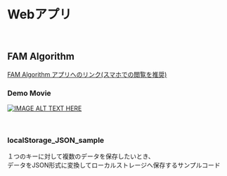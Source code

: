 # Webアプリ
<br>

## FAM Algorithm


[FAM Algorithm アプリへのリンク(スマホでの閲覧を推奨)](https://staba-tatsujin.ssl-lolipop.jp/fam-algorithm/log.html)

### Demo Movie
[![IMAGE ALT TEXT HERE](http://img.youtube.com/vi/IpTQRyLhGk8/0.jpg)](http://www.youtube.com/watch?v=IpTQRyLhGk8)

<br>

### localStorage_JSON_sample
１つのキーに対して複数のデータを保存したいとき、<br>データをJSON形式に変換してローカルストレージへ保存するサンプルコード
